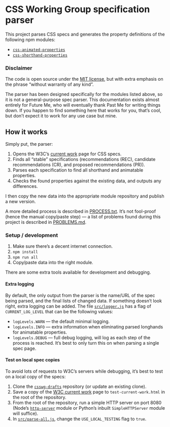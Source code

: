CSS Working Group specification parser
======================================

This project parses CSS specs and generates the property definitions of the following npm modules:

* [`css-animated-properties`](https://www.npmjs.com/package/css-animated-properties)
* [`css-shorthand-properties`](https://www.npmjs.com/package/css-shorthand-properties)

### Disclaimer

The code is open source under the [MIT license](LICENSE), but with extra emphasis on the phrase “without warranty of any kind”.

The parser has been designed specifically for the modules listed above, so it is not a general-purpose spec parser.
This documentation exists almost entirely for Future Me, who will eventually thank Past Me for writing things down. If you happen to find something here that works for you, that’s cool, but don’t expect it to work for any use case but mine.


How it works
------------

Simply put, the parser:

1. Opens the W3C’s [current work][css-current-work] page for CSS specs.
2. Finds all “stable” specifications (recommendations (REC), candidate recommendations (CR), and proposed recommendations (PR)).
3. Parses each specification to find all shorthand and animatable properties.
4. Checks the found properties against the existing data, and outputs any differences.

I then copy the new data into the appropriate module repository and publish a new version.

A more detailed process is described in [PROCESS.txt](PROCESS.txt). It’s not fool-proof (hence the manual copy/paste step) — a list of problems found during this project is described in [PROBLEMS.md](PROBLEMS.md).

### Setup / development

1. Make sure there’s a decent internet connection.
2. `npm install`
3. `npm run all`
4. Copy/paste data into the right module.

There are some extra tools available for development and debugging.

#### Extra logging

By default, the only output from the parser is the name/URL of the spec being parsed, and the final lists of changed data. If something doesn’t look right, extra logging can be added. The file [`src/logger.js`](src/logger.js) has a flag of `CURRENT_LOG_LEVEL` that can be the following values:

* `logLevels.WARN` — the default minimal logging.
* `logLevels.INFO` — extra information when eliminating parsed longhands for animatable properties.
* `logLevels.DEBUG` — full debug logging, will log as each step of the process is reached. It’s best to only turn this on when parsing a single spec page.

#### Test on local spec copies

To avoid lots of requests to W3C’s servers while debugging, it’s best to test on a local copy of the specs:

1. Clone the [`csswg-drafts`](https://github.com/w3c/csswg-drafts) repository (or update an existing clone).
2. Save a copy of the [W3C current work][css-current-work] page to `test-current-work.html` in the root of the repository.
3. From the root of the repository, run a simple HTTP server on port 8080 (Node’s [`http-server`](https://www.npmjs.com/package/http-server) module or Python’s inbuilt `SimpleHTTPServer` module will suffice).
4. In [`src/parse-all.js`](src/parse-all.js), change the `USE_LOCAL_TESTING` flag to `true`.


[css-current-work]: https://www.w3.org/Style/CSS/current-work
